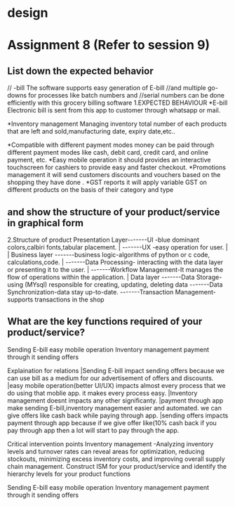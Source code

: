 # design

# Assignment 8 (Refer to session 9)
## List down the expected behavior 
// -bill The software supports easy generation of E-bill 
//and multiple go-downs for processes like batch numbers and
//serial numbers can be done efficiently with this grocery billing software
1.EXPECTED BEHAVIOUR 
*E-bill
 Electronic bill is sent from this app to customer through whatsapp or mail.

*Inventory management
Managing inventory total number of each products that are left and sold,manufacturing date, expiry date,etc..

*Compatible with different payment modes
money can be paid through different payment modes like cash, debit card, credit card, and online payment, etc.
*Easy mobile operation
it should provides an interactive touchscreen for cashiers to provide easy and faster checkout.
*Promotions management
it will send customers discounts and vouchers based on the shopping they have done .
*GST reports
it will apply variable GST on different products on the basis of their category and type
## and show the structure of your product/service in graphical form
2.Structure of product 
Presentation Layer-------UI -blue dominant colors,calbiri fonts,tabular placement.
     |             -------UX -easy operation for user.
     |
     |
Business layer  -------business logic-algorithms of python or c code, calculations,code.
     |           -------Data Processing- interacting with the data layer or presenting it to the user.
     |          -------Workflow Management-It manages the flow of operations within the application.
     |
Data layer    -------Data Storage-using (MYsql) responsible for creating, updating, deleting data 
              -------Data Synchronization-data stay up-to-date.
              -------Transaction Management-supports transactions in the shop
## What are the key functions required of your product/service?
                              
Sending E-bill
easy mobile operation
Inventory management 
payment through it 
sending offers 

Explaination for relations 
|Sending E-bill impact sending offers because we can use bill as a medium
for our advertisement of offers and discounts.
|easy mobile operation(better UI/UX) impacts almost every process that we do using that moblie app.
it makes every process easy.
|Inventory management doesnt impacts any other significanty.
|payment through app make sending E-bill,inventory management easier and automated.
we can give offers like cash back while paying through app.
|sending offers impacts payment through app because if we give offer like(10% cash back if you 
pay through app then a lot will start to pay through the app.

Critical intervention points
Inventory management -Analyzing inventory levels and turnover rates can reveal areas for optimization,
                      reducing stockouts, minimizing excess inventory costs, and
                      improving overall supply chain management.
Construct ISM for your product/service and identify the hierarchy levels for your product functions


Sending E-bill
easy mobile operation
Inventory management 
payment through it 
sending offers 

